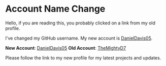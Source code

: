 # Account Name Change

Hello, if you are reading this, you probably clicked on a link from my old profile.

I've changed my GitHub username. My new account is [DanielDavis05](https://github.com/danieldavis05).

**New Account**: [DanielDavis05](https://github.com/danieldavis05)
**Old Account**: [TheMightyD7](https://github.com/TheMightyD7)  

Please follow the link to my new profile for my latest projects and updates.
